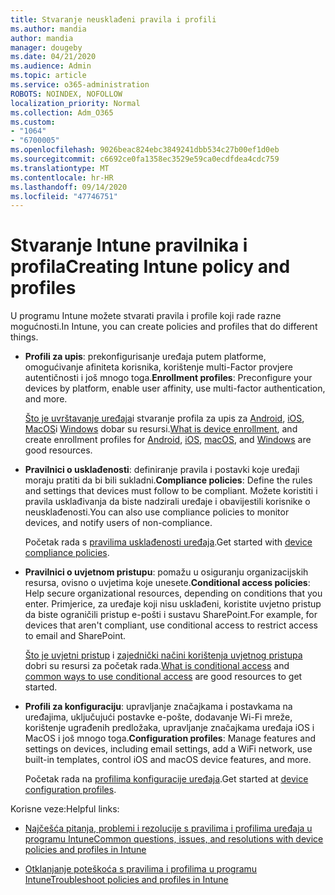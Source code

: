 ```yaml
---
title: Stvaranje neusklađeni pravila i profili
ms.author: mandia
author: mandia
manager: dougeby
ms.date: 04/21/2020
ms.audience: Admin
ms.topic: article
ms.service: o365-administration
ROBOTS: NOINDEX, NOFOLLOW
localization_priority: Normal
ms.collection: Adm_O365
ms.custom:
- "1064"
- "6700005"
ms.openlocfilehash: 9026beac824ebc3849241dbb534c27b00ef1d0eb
ms.sourcegitcommit: c6692ce0fa1358ec3529e59ca0ecdfdea4cdc759
ms.translationtype: MT
ms.contentlocale: hr-HR
ms.lasthandoff: 09/14/2020
ms.locfileid: "47746751"
---
```

# <a name="creating-intune-policy-and-profiles"></a><span data-ttu-id="d3b6f-102">Stvaranje Intune pravilnika i profila</span><span class="sxs-lookup"><span data-stu-id="d3b6f-102">Creating Intune policy and profiles</span></span>

<span data-ttu-id="d3b6f-103">U programu Intune možete stvarati pravila i profile koji rade razne mogućnosti.</span><span class="sxs-lookup"><span data-stu-id="d3b6f-103">In Intune, you can create policies and profiles that do different things.</span></span>

- <span data-ttu-id="d3b6f-104">**Profili za upis**: prekonfigurisanje uređaja putem platforme, omogućivanje afiniteta korisnika, korištenje multi-Factor provjere autentičnosti i još mnogo toga.</span><span class="sxs-lookup"><span data-stu-id="d3b6f-104">**Enrollment profiles**: Preconfigure your devices by platform, enable user affinity, use multi-factor authentication, and more.</span></span>

  <span data-ttu-id="d3b6f-105">[Što je uvrštavanje uređaja](https://docs.microsoft.com/intune/device-enrollment)i stvaranje profila za upis za [Android](https://docs.microsoft.com/intune/android-enroll), [iOS](https://docs.microsoft.com/intune/ios-enroll), [MacOS](https://docs.microsoft.com/intune/macos-enroll)i [Windows](https://docs.microsoft.com/intune/windows-enrollment-methods) dobar su resursi.</span><span class="sxs-lookup"><span data-stu-id="d3b6f-105">[What is device enrollment](https://docs.microsoft.com/intune/device-enrollment), and create enrollment profiles for [Android](https://docs.microsoft.com/intune/android-enroll), [iOS](https://docs.microsoft.com/intune/ios-enroll), [macOS](https://docs.microsoft.com/intune/macos-enroll), and [Windows](https://docs.microsoft.com/intune/windows-enrollment-methods) are good resources.</span></span>

- <span data-ttu-id="d3b6f-106">**Pravilnici o usklađenosti**: definiranje pravila i postavki koje uređaji moraju pratiti da bi bili sukladni.</span><span class="sxs-lookup"><span data-stu-id="d3b6f-106">**Compliance policies**: Define the rules and settings that devices must follow to be compliant.</span></span> <span data-ttu-id="d3b6f-107">Možete koristiti i pravila usklađivanja da biste nadzirali uređaje i obavijestili korisnike o neusklađenosti.</span><span class="sxs-lookup"><span data-stu-id="d3b6f-107">You can also use compliance policies to monitor devices, and notify users of non-compliance.</span></span>

  <span data-ttu-id="d3b6f-108">Početak rada s [pravilima usklađenosti uređaja](https://docs.microsoft.com/intune/device-compliance-get-started).</span><span class="sxs-lookup"><span data-stu-id="d3b6f-108">Get started with [device compliance policies](https://docs.microsoft.com/intune/device-compliance-get-started).</span></span>
- <span data-ttu-id="d3b6f-109">**Pravilnici o uvjetnom pristupu**: pomažu u osiguranju organizacijskih resursa, ovisno o uvjetima koje unesete.</span><span class="sxs-lookup"><span data-stu-id="d3b6f-109">**Conditional access policies**: Help secure organizational resources, depending on conditions that you enter.</span></span> <span data-ttu-id="d3b6f-110">Primjerice, za uređaje koji nisu usklađeni, koristite uvjetno pristup da biste ograničili pristup e-pošti i sustavu SharePoint.</span><span class="sxs-lookup"><span data-stu-id="d3b6f-110">For example, for devices that aren't compliant, use conditional access to restrict access to email and SharePoint.</span></span>

  <span data-ttu-id="d3b6f-111">[Što je uvjetni pristup](https://docs.microsoft.com/intune/conditional-access) i [zajednički načini korištenja uvjetnog pristupa](https://docs.microsoft.com/intune/conditional-access-intune-common-ways-use) dobri su resursi za početak rada.</span><span class="sxs-lookup"><span data-stu-id="d3b6f-111">[What is conditional access](https://docs.microsoft.com/intune/conditional-access) and [common ways to use conditional access](https://docs.microsoft.com/intune/conditional-access-intune-common-ways-use) are good resources to get started.</span></span>

- <span data-ttu-id="d3b6f-112">**Profili za konfiguraciju**: upravljanje značajkama i postavkama na uređajima, uključujući postavke e-pošte, dodavanje Wi-Fi mreže, korištenje ugrađenih predložaka, upravljanje značajkama uređaja iOS i MacOS i još mnogo toga.</span><span class="sxs-lookup"><span data-stu-id="d3b6f-112">**Configuration profiles**: Manage features and settings on devices, including email settings, add a WiFi network, use built-in templates, control iOS and macOS device features, and more.</span></span>

  <span data-ttu-id="d3b6f-113">Početak rada na [profilima konfiguracije uređaja](https://docs.microsoft.com/intune/device-profiles).</span><span class="sxs-lookup"><span data-stu-id="d3b6f-113">Get started at [device configuration profiles](https://docs.microsoft.com/intune/device-profiles).</span></span>

<span data-ttu-id="d3b6f-114">Korisne veze:</span><span class="sxs-lookup"><span data-stu-id="d3b6f-114">Helpful links:</span></span>

- [<span data-ttu-id="d3b6f-115">Najčešća pitanja, problemi i rezolucije s pravilima i profilima uređaja u programu Intune</span><span class="sxs-lookup"><span data-stu-id="d3b6f-115">Common questions, issues, and resolutions with device policies and profiles in Intune</span></span>](https://docs.microsoft.com/intune/device-profile-troubleshoot)

- [<span data-ttu-id="d3b6f-116">Otklanjanje poteškoća s pravilima i profilima u programu Intune</span><span class="sxs-lookup"><span data-stu-id="d3b6f-116">Troubleshoot policies and profiles in Intune</span></span>](https://docs.microsoft.com/intune/troubleshoot-policies-in-microsoft-intune)
